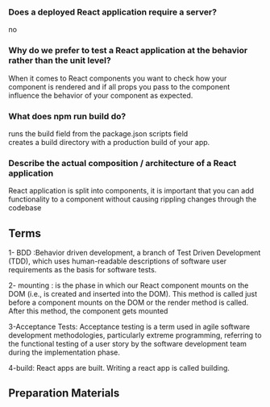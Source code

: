 

### Does a deployed React application require a server? 
no 
### Why do we prefer to test a React application at the behavior rather than the unit level?
When it comes to React components you want to check how your component is rendered and if all props you pass to the component influence the behavior of your component as expected.
### What does npm run build do?
runs the build field from the package.json scripts field <br>
 creates a build directory with a production build of your app.
### Describe the actual composition / architecture of a React application

React application is split into components, it is important that you can add functionality to a component without causing rippling changes through the codebase


## Terms 

1- BDD :Behavior driven development, a branch of Test Driven Development (TDD), which uses human-readable descriptions of software user requirements as the basis for software tests.

2- mounting : is the phase in which our React component mounts on the DOM (i.e., is created and inserted into the DOM). This method is called just before a component mounts on the DOM or the render method is called. After this method, the component gets mounted

3-Acceptance Tests: Acceptance testing is a term used in agile software development methodologies, particularly extreme programming, referring to the functional testing of a user story by the software development team during the implementation phase.

4-build: React apps are built. Writing a react app is called building.


## Preparation Materials


